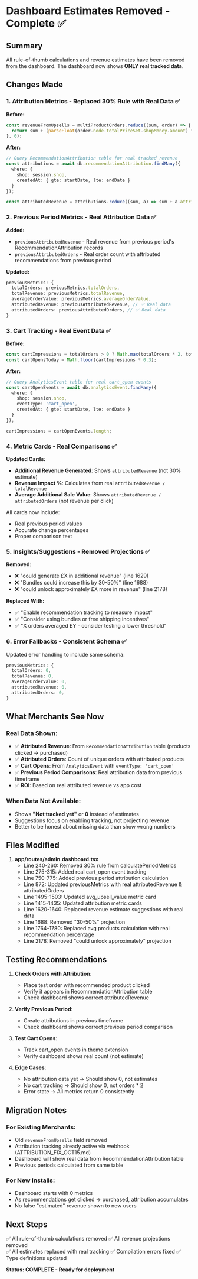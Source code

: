# Dashboard Estimates Removed - Complete ✅

## Summary
All rule-of-thumb calculations and revenue estimates have been removed from the dashboard. The dashboard now shows **ONLY real tracked data**.

## Changes Made

### 1. Attribution Metrics - Replaced 30% Rule with Real Data ✅

**Before:**
```typescript
const revenueFromUpsells = multiProductOrders.reduce((sum, order) => {
  return sum + (parseFloat(order.node.totalPriceSet.shopMoney.amount) * 0.30);
}, 0);
```

**After:**
```typescript
// Query RecommendationAttribution table for real tracked revenue
const attributions = await db.recommendationAttribution.findMany({
  where: {
    shop: session.shop,
    createdAt: { gte: startDate, lte: endDate }
  }
});

const attributedRevenue = attributions.reduce((sum, a) => sum + a.attributedRevenue, 0);
```

### 2. Previous Period Metrics - Real Attribution Data ✅

**Added:**
- `previousAttributedRevenue` - Real revenue from previous period's RecommendationAttribution records
- `previousAttributedOrders` - Real order count with attributed recommendations from previous period

**Updated:**
```typescript
previousMetrics: {
  totalOrders: previousMetrics.totalOrders,
  totalRevenue: previousMetrics.totalRevenue,
  averageOrderValue: previousMetrics.averageOrderValue,
  attributedRevenue: previousAttributedRevenue, // ✅ Real data
  attributedOrders: previousAttributedOrders, // ✅ Real data
}
```

### 3. Cart Tracking - Real Event Data ✅

**Before:**
```typescript
const cartImpressions = totalOrders > 0 ? Math.max(totalOrders * 2, totalOrders) : 0;
const cartOpensToday = Math.floor(cartImpressions * 0.3);
```

**After:**
```typescript
// Query AnalyticsEvent table for real cart_open events
const cartOpenEvents = await db.analyticsEvent.findMany({
  where: {
    shop: session.shop,
    eventType: 'cart_open',
    createdAt: { gte: startDate, lte: endDate }
  }
});

cartImpressions = cartOpenEvents.length;
```

### 4. Metric Cards - Real Comparisons ✅

**Updated Cards:**
- **Additional Revenue Generated**: Shows `attributedRevenue` (not 30% estimate)
- **Revenue Impact %**: Calculates from real `attributedRevenue / totalRevenue`
- **Average Additional Sale Value**: Shows `attributedRevenue / attributedOrders` (not revenue per click)

All cards now include:
- Real previous period values
- Accurate change percentages
- Proper comparison text

### 5. Insights/Suggestions - Removed Projections ✅

**Removed:**
- ❌ "could generate £X in additional revenue" (line 1629)
- ❌ "Bundles could increase this by 30-50%" (line 1688)
- ❌ "could unlock approximately £X more in revenue" (line 2178)

**Replaced With:**
- ✅ "Enable recommendation tracking to measure impact"
- ✅ "Consider using bundles or free shipping incentives"
- ✅ "X orders averaged £Y - consider testing a lower threshold"

### 6. Error Fallbacks - Consistent Schema ✅

Updated error handling to include same schema:
```typescript
previousMetrics: {
  totalOrders: 0,
  totalRevenue: 0,
  averageOrderValue: 0,
  attributedRevenue: 0,
  attributedOrders: 0,
}
```

## What Merchants See Now

### Real Data Shown:
- ✅ **Attributed Revenue**: From `RecommendationAttribution` table (products clicked → purchased)
- ✅ **Attributed Orders**: Count of unique orders with attributed products
- ✅ **Cart Opens**: From `AnalyticsEvent` with `eventType: 'cart_open'`
- ✅ **Previous Period Comparisons**: Real attribution data from previous timeframe
- ✅ **ROI**: Based on real attributed revenue vs app cost

### When Data Not Available:
- Shows **"Not tracked yet"** or **0** instead of estimates
- Suggestions focus on enabling tracking, not projecting revenue
- Better to be honest about missing data than show wrong numbers

## Files Modified

1. **app/routes/admin.dashboard.tsx**
   - Line 240-260: Removed 30% rule from calculatePeriodMetrics
   - Line 275-315: Added real cart_open event tracking
   - Line 750-775: Added previous period attribution calculation
   - Line 872: Updated previousMetrics with real attributedRevenue & attributedOrders
   - Line 1495-1503: Updated avg_upsell_value metric card
   - Line 1415-1435: Updated attribution metric cards
   - Line 1620-1640: Replaced revenue estimate suggestions with real data
   - Line 1688: Removed "30-50%" projection
   - Line 1764-1780: Replaced avg products calculation with real recommendation percentage
   - Line 2178: Removed "could unlock approximately" projection

## Testing Recommendations

1. **Check Orders with Attribution**:
   - Place test order with recommended product clicked
   - Verify it appears in RecommendationAttribution table
   - Check dashboard shows correct attributedRevenue

2. **Verify Previous Period**:
   - Create attributions in previous timeframe
   - Check dashboard shows correct previous period comparison

3. **Test Cart Opens**:
   - Track cart_open events in theme extension
   - Verify dashboard shows real count (not estimate)

4. **Edge Cases**:
   - No attribution data yet → Should show 0, not estimates
   - No cart tracking → Should show 0, not orders * 2
   - Error state → All metrics return 0 consistently

## Migration Notes

### For Existing Merchants:
- Old `revenueFromUpsells` field removed
- Attribution tracking already active via webhook (ATTRIBUTION_FIX_OCT15.md)
- Dashboard will show real data from RecommendationAttribution table
- Previous periods calculated from same table

### For New Installs:
- Dashboard starts with 0 metrics
- As recommendations get clicked → purchased, attribution accumulates
- No false "estimated" revenue shown to new users

## Next Steps

✅ All rule-of-thumb calculations removed
✅ All revenue projections removed  
✅ All estimates replaced with real tracking
✅ Compilation errors fixed
✅ Type definitions updated

**Status: COMPLETE - Ready for deployment**
